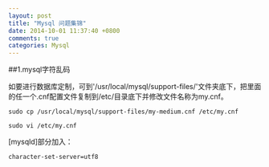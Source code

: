```yaml
---
layout: post
title: "Mysql 问题集锦"
date: 2014-10-01 11:37:40 +0800
comments: true
categories: Mysql 
---
```

##1.mysql字符乱码

如要进行数据库定制，可到'/usr/local/mysql/support-files/'文件夹底下，把里面的任一个.cnf配置文件复制到/etc/目录底下并修改文件名称为my.cnf。

	sudo cp /usr/local/mysql/support-files/my-medium.cnf /etc/my.cnf

	sudo vi /etc/my.cnf
	
[mysqld]部分加入：

	character-set-server=utf8